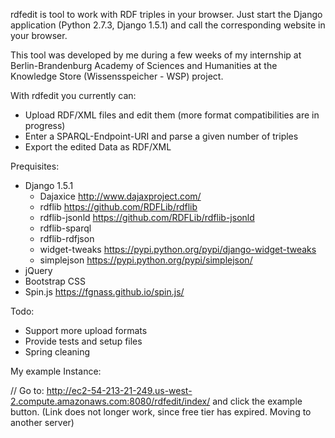 rdfedit is tool to work with RDF triples in your browser. Just start the Django application (Python 2.7.3, Django 1.5.1) and call the corresponding website in your browser.

This tool was developed by me during a few weeks of my internship at Berlin-Brandenburg Academy of Sciences and Humanities at the Knowledge Store (Wissensspeicher - WSP) project.

With rdfedit you currently can:
* Upload RDF/XML files and edit them (more format compatibilities are in progress)
* Enter a SPARQL-Endpoint-URI and parse a given number of triples
* Export the edited Data as RDF/XML

Prequisites:
* Django 1.5.1
	* Dajaxice http://www.dajaxproject.com/
	* rdflib https://github.com/RDFLib/rdflib
	* rdflib-jsonld https://github.com/RDFLib/rdflib-jsonld
	* rdflib-sparql
	* rdflib-rdfjson 
	* widget-tweaks https://pypi.python.org/pypi/django-widget-tweaks
	* simplejson https://pypi.python.org/pypi/simplejson/
* jQuery
* Bootstrap CSS
* Spin.js https://fgnass.github.io/spin.js/

	

Todo:
* Support more upload formats
* Provide tests and setup files
* Spring cleaning

My example Instance:

// Go to: http://ec2-54-213-21-249.us-west-2.compute.amazonaws.com:8080/rdfedit/index/ and click the example button. (Link does not longer work, since free tier has expired. Moving to another server)
